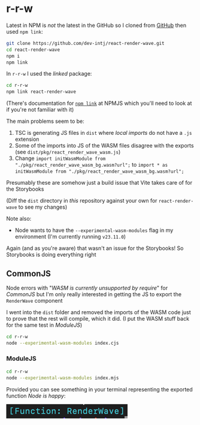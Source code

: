 # r-r-w

Latest in NPM is _not_ the latest in the GitHub so I cloned from [GitHub](https://github.com/dev-intj/react-render-wave) then used `npm link`:

```bash
git clone https://github.com/dev-intj/react-render-wave.git
cd react-render-wave
npm i
npm link
```

In `r-r-w` I used the _linked_ package:

```bash
cd r-r-w
npm link react-render-wave
```

(There's documentation for [`npm link`](https://docs.npmjs.com/cli/v8/commands/npm-link) at NPMJS which you'll need to look at if you're not familiar with it)

The main problems seem to be:

1. TSC is generating JS files in `dist` where _local imports_ do not have a `.js` extension
2. Some of the imports into JS of the WASM files disagree with the exports (see `dist/pkg/react_render_wave_wasm.js`)
3. Change `import initWasmModule from "./pkg/react_render_wave_wasm_bg.wasm?url";` to `import * as initWasmModule from "./pkg/react_render_wave_wasm_bg.wasm?url";`

Presumably these are somehow just a build issue that Vite takes care of for the Storybooks

(Diff the `dist` directory in _this_ repository against your own for `react-render-wave` to see my changes)

Note also:

- Node wants to have the `--experimental-wasm-modules` flag in my environment (I'm currently running `v23.11.0`)

Again (and as you're aware) that wasn't an issue for the Storybooks! So Storybooks is doing everything right

## CommonJS

Node errors with "_WASM is currently unsupported by require_" for _CommonJS_ but I'm only really interested in getting the JS to export the `RenderWave` component

I went into the `dist` folder and removed the imports of the WASM code just to prove that the rest will compile, which it did. (I put the WASM stuff back for the same test in _ModuleJS_)

```bash
cd r-r-w
node --experimental-wasm-modules index.cjs
```

### ModuleJS

```bash
cd r-r-w
node --experimental-wasm-modules index.mjs
```

Provided you can see something in your terminal representing the exported function _Node is happy_:

![Screenshot of the console output](./screenshot.png)
